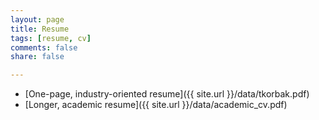 ```yaml
---
layout: page
title: Resume
tags: [resume, cv]
comments: false
share: false

---
```


* [One-page, industry-oriented resume]({{ site.url }}/data/tkorbak.pdf)
* [Longer, academic resume]({{ site.url }}/data/academic_cv.pdf)